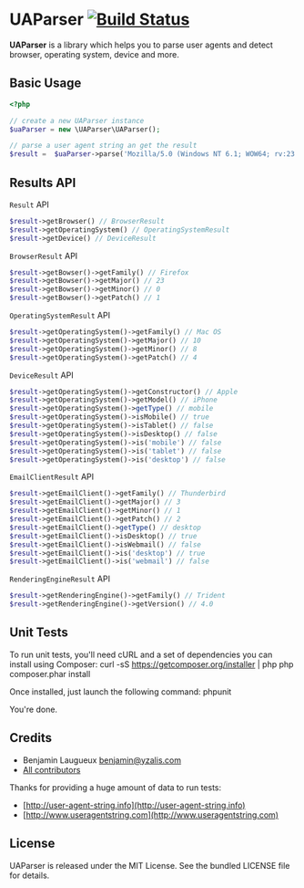 # UAParser [![Build Status](https://secure.travis-ci.org/yzalis/UAParser.png)](http://travis-ci.org/yzalis/UAParser)

**UAParser** is a library which helps you to parse user agents and detect browser, operating system, device and more.

## Basic Usage
```php
<?php

// create a new UAParser instance
$uaParser = new \UAParser\UAParser();

// parse a user agent string an get the result
$result =  $uaParser->parse('Mozilla/5.0 (Windows NT 6.1; WOW64; rv:23.0) Gecko/20130406 Firefox/23.0.1');
```

## Results API

`Result` API
```php
$result->getBrowser() // BrowserResult
$result->getOperatingSystem() // OperatingSystemResult
$result->getDevice() // DeviceResult
```

`BrowserResult` API
```php
$result->getBowser()->getFamily() // Firefox
$result->getBowser()->getMajor() // 23
$result->getBowser()->getMinor() // 0
$result->getBowser()->getPatch() // 1
```

`OperatingSystemResult` API
```php
$result->getOperatingSystem()->getFamily() // Mac OS
$result->getOperatingSystem()->getMajor() // 10
$result->getOperatingSystem()->getMinor() // 8
$result->getOperatingSystem()->getPatch() // 4
```

`DeviceResult` API
```php
$result->getOperatingSystem()->getConstructor() // Apple
$result->getOperatingSystem()->getModel() // iPhone
$result->getOperatingSystem()->getType() // mobile
$result->getOperatingSystem()->isMobile() // true
$result->getOperatingSystem()->isTablet() // false
$result->getOperatingSystem()->isDesktop() // false
$result->getOperatingSystem()->is('mobile') // false
$result->getOperatingSystem()->is('tablet') // false
$result->getOperatingSystem()->is('desktop') // false
```

`EmailClientResult` API
```php
$result->getEmailClient()->getFamily() // Thunderbird
$result->getEmailClient()->getMajor() // 3
$result->getEmailClient()->getMinor() // 1
$result->getEmailClient()->getPatch() // 2
$result->getEmailClient()->getType() // desktop
$result->getEmailClient()->isDesktop() // true
$result->getEmailClient()->isWebmail() // false
$result->getEmailClient()->is('desktop') // true
$result->getEmailClient()->is('webmail') // false
```

`RenderingEngineResult` API
```php
$result->getRenderingEngine()->getFamily() // Trident
$result->getRenderingEngine()->getVersion() // 4.0
```

## Unit Tests

To run unit tests, you'll need cURL and a set of dependencies you can install using Composer:
    curl -sS https://getcomposer.org/installer | php
    php composer.phar install

Once installed, just launch the following command:
    phpunit

You're done.

## Credits

* Benjamin Laugueux <benjamin@yzalis.com>
* [All contributors](https://github.com/yzalis/UAParser/contributors)

Thanks for providing a huge amount of data to run tests:
* [http://user-agent-string.info](http://user-agent-string.info)
* [http://www.useragentstring.com](http://www.useragentstring.com)

## License

UAParser is released under the MIT License. See the bundled LICENSE file for details.